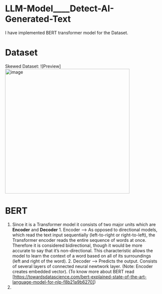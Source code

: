 # LLM-Model____Detect-AI-Generated-Text


I have implemented BERT transformer model for the Dataset.

# Dataset

Skewed Dataset:
![Preview]<img width="405" alt="image" src="https://github.com/palswayam5/LLM-Model---Detect-AI-Generated-Text/assets/97727708/0839020f-9395-4ca6-8868-64e26420407e">


# BERT
1. Since it is a Transformer model it consists of two major units which are **Encoder** and **Decoder**
         1. Encoder --> As opposed to directional models, which read the text input sequentially (left-to-right or right-to-left), the Transformer encoder reads the entire                             sequence of words at once. Therefore it is considered bidirectional, though it would be more accurate to say that it’s non-directional. This                                    characteristic allows the model to learn the context of a word based on all of its surroundings (left and right of the word).
         2. Decoder --> Predicts the output. Consists of several layers of connected neural newtwork layer.
   (Note: Encoder creates embedded vector).
   (To know more about BERT read [https://towardsdatascience.com/bert-explained-state-of-the-art-language-model-for-nlp-f8b21a9b6270])
2. 
